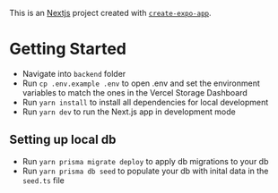 This is an [Nextjs](https://expo.dev) project created with [`create-expo-app`](https://www.npmjs.com/package/create-expo-app).

# Getting Started

- Navigate into `backend` folder
- Run `cp .env.example .env` to open .env and set the environment variables to match the ones in the Vercel Storage Dashboard
- Run `yarn install` to install all dependencies for local development
- Run `yarn dev` to run the Next.js app in development mode

## Setting up local db

- Run `yarn prisma migrate deploy` to apply db migrations to your db
- Run `yarn prisma db seed` to populate your db with inital data in the `seed.ts` file
